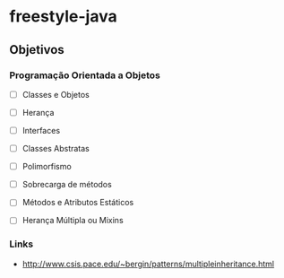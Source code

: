 # freestyle-java

## Objetivos

### Programação Orientada a Objetos
- [ ] Classes e Objetos
- [ ] Herança
- [ ] Interfaces 
- [ ] Classes Abstratas
- [ ] Polimorfismo
- [ ] Sobrecarga de métodos
- [ ] Métodos e Atributos Estáticos
- [ ] Herança Múltipla ou Mixins


### Links

- http://www.csis.pace.edu/~bergin/patterns/multipleinheritance.html